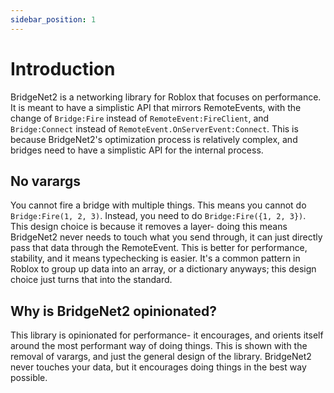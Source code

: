 ```yaml
---
sidebar_position: 1
---
```


# Introduction

BridgeNet2 is a networking library for Roblox that focuses on performance. It is meant to have a simplistic API that mirrors RemoteEvents, with the change of `Bridge:Fire` instead of `RemoteEvent:FireClient`, and `Bridge:Connect` instead of `RemoteEvent.OnServerEvent:Connect`. This is because BridgeNet2's optimization process is relatively complex, and bridges need to have a simplistic API for the internal process.

## No varargs

You cannot fire a bridge with multiple things. This means you cannot do `Bridge:Fire(1, 2, 3)`. Instead, you need to do `Bridge:Fire({1, 2, 3})`. This design choice is because it removes a layer- doing this means BridgeNet2 never needs to touch what you send through, it can just directly pass that data through the RemoteEvent. This is better for performance, stability, and it means typechecking is easier. It's a common pattern in Roblox to group up data into an array, or a dictionary anyways; this design choice just turns that into the standard.

## Why is BridgeNet2 opinionated?

This library is opinionated for performance- it encourages, and orients itself around the most performant way of doing things. This is shown with the removal of varargs, and just the general design of the library. BridgeNet2 never touches your data, but it encourages doing things in the best way possible.
